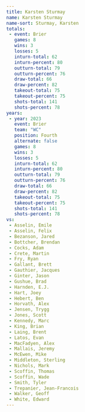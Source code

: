 ```yaml
---
title: Karsten Sturmay
name: Karsten Sturmay
name-sort: Sturmay, Karsten
totals:
 - event: Brier
   games: 8
   wins: 3
   losses: 5
   inturn-total: 62
   inturn-percent: 80
   outturn-total: 79
   outturn-percent: 76
   draw-total: 66
   draw-percent: 82
   takeout-total: 75
   takeout-percent: 75
   shots-total: 141
   shots-percent: 78
years:
 - year: 2023
   event: Brier
   team: "WC"
   position: Fourth
   alternate: false
   games: 8
   wins: 3
   losses: 5
   inturn-total: 62
   inturn-percent: 80
   outturn-total: 79
   outturn-percent: 76
   draw-total: 66
   draw-percent: 82
   takeout-total: 75
   takeout-percent: 75
   shots-total: 141
   shots-percent: 78
vs:
 - Asselin, Emile
 - Asselin, Felix
 - Bezanson, Jared
 - Bottcher, Brendan
 - Cocks, Adam
 - Crete, Martin
 - Fry, Ryan
 - Gallant, Brett
 - Gauthier, Jacques
 - Ginter, Jason
 - Gushue, Brad
 - Harnden, E.J.
 - Hart, Joey
 - Hebert, Ben
 - Horvath, Alex
 - Jensen, Trygg
 - Jones, Scott
 - Kennedy, Marc
 - King, Brian
 - Laing, Brent
 - Latos, Evan
 - MacFadyen, Alex
 - Mallais, Jeremy
 - McEwen, Mike
 - Middleton, Sterling
 - Nichols, Mark
 - Scoffin, Thomas
 - Scoffin, Wade
 - Smith, Tyler
 - Trepanier, Jean-Francois
 - Walker, Geoff
 - White, Edward
---
```

